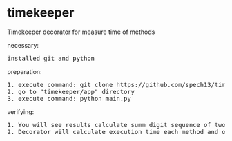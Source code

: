 # timekeeper
Timekeeper decorator for measure time of methods

necessary:
<pre>
installed git and python
</pre>

preparation:
<pre>
1. execute command: git clone https://github.com/spech13/timekeeper.git
2. go to "timekeeper/app" directory
3. execute command: python main.py
</pre>

verifying:
<pre>
1. You will see results calculate summ digit sequence of two methods - formula and cycle for
2. Decorator will calculate execution time each method and output it
</pre>